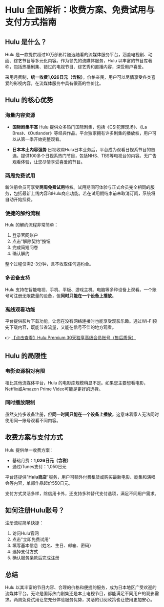 # Hulu 全面解析：收费方案、免费试用与支付方式指南

## Hulu 是什么？

Hulu 是一款提供超过10万部影片随选随看的流媒体服务平台，涵盖电视剧、动画、综艺节目等多元化内容。作为领先的流媒体服务，Hulu 以丰富的节目库著称，包括热播剧集、错过的电视节目、综艺秀和直播内容，深受用户喜爱。

采用月费制，**统一收费1,026日元（含税）**。价格亲民，用户可以尽情享受各类喜爱的影视内容，在流媒体服务中具有很高的性价比。

## Hulu 的核心优势

### 海量内容资源

- **国际剧集丰富**
Hulu 提供众多热门国际剧集，包括《CSI犯罪现场》、《La Brea》、《Outlander》等经典作品。平台独家拥有许多剧集的播放权，用户可以从第一季开始完整观看。

- **日本本土内容强势**
日视收购Hulu日本业务后，平台成为观看日视系节目的首选。提供100多个日视系热门节目，包括NHS、TBS等电视台的内容。无广告观看体验，让您尽情享受喜爱的节目。

### 两周免费试用

新注册会员可享受**两周免费试用**特权。试用期间可体验与正式会员完全相同的服务，包括最新上线内容和Hulu商店功能。若在试用期结束前未取消订阅，系统将自动开始扣费。

### 便捷的解约流程

Hulu 的解约流程非常简单：
1. 登录官网账户
2. 点击"解除契约"按钮
3. 完成简短问卷
4. 确认解约

整个过程仅需2-3分钟，且不收取任何违约金。

### 多设备支持

Hulu 支持在智能电视、手机、平板、游戏主机、电脑等多种设备上观看。一个账号可注册无限数量的设备，但**同时只能在一个设备上播放**。

### 离线观看功能

平台提供影片下载功能，让您在没有网络连接时也能享受观影乐趣。通过Wi-Fi预先下载内容，既能节省流量，又能在信号不佳的地方观看。

👉 [【点击查看】Hulu Premium 30天独享高级会员账号（售后质保）](https://bit.ly/HuLu_vip)

## Hulu 的局限性

### 电影资源相对有限

相比其他流媒体平台，Hulu 的电影库规模稍显不足。如果您主要想看电影，Netflix或Amazon Prime Video可能是更好的选择。

### 同时播放限制

虽然支持多设备注册，但**同一时间只能在一个设备上播放**。这意味着家人无法同时使用同一账号观看不同内容。

## 收费方案与支付方式

Hulu 提供单一收费方案：
- 基础月费：**1,026日元（含税）**
- 通过iTunes支付：1,050日元

平台还提供"**Hulu商店**"服务，用户可额外付费租赁或购买最新电影、剧集和演唱会等内容，单部作品起价550日元。

支付方式灵活多样，除信用卡外，还支持多种替代支付选项，满足不同用户需求。

## 如何注册Hulu账号？

注册流程简单快捷：
1. 访问Hulu官网
2. 点击"立即免费试用"
3. 填写基本信息（姓名、生日、邮箱、密码）
4. 选择支付方式
5. 确认服务条款后完成注册

## 总结

Hulu 以其丰富的节目内容、合理的价格和便捷的服务，成为日本地区广受欢迎的流媒体平台。无论是国际热门剧集还是本土电视节目，都能满足不同用户的观影需求。两周免费试用让您充分体验服务优势，灵活的订阅政策也让使用更加安心。